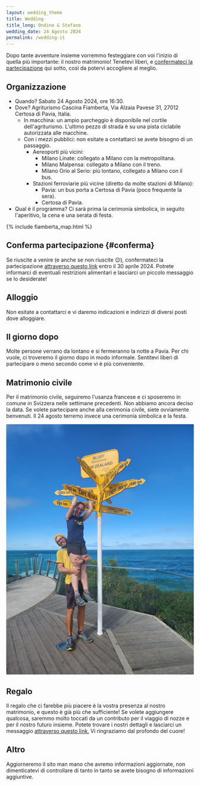 ```yaml
---
layout: wedding_theme
title: Wedding
title_long: Ondine & Stefano
wedding_date: 24 Agosto 2024
permalink: /wedding-it
---
```


Dopo tante avventure insieme vorremmo festeggiare con voi l'inizio di quella più importante: il nostro matrimonio!
Tenetevi liberi, e [confermateci la partecipazione](#conferma) qui sotto, così da potervi accogliere al meglio.

## Organizzazione

- Quando? Sabato 24 Agosto 2024, ore 16:30.
- Dove? Agriturismo Cascina Fiamberta, Via Alzaia Pavese 31, 27012 Certosa di Pavia, Italia.
  - In macchina: un ampio parcheggio è disponibile nel cortile dell'agriturismo. L'ultimo pezzo di strada è su una pista ciclabile autorizzata alle macchine.
  - Con i mezzi pubblici: non esitate a contattarci se avete bisogno di un passaggio.
    - Aereoporti più vicini:
      - Milano Linate: collegato a Milano con la metropolitana.
      - Milano Malpensa: collegato a Milano con il treno.
      - Milano Orio al Serio: più lontano, collegato a Milano con il bus.
    - Stazioni ferroviarie più vicine (diretto da molte stazioni di Milano):
      - Pavia: un bus porta a Certosa di Pavia (poco frequente la sera).
      - Certosa di Pavia.
- Qual è il programma? Ci sarà prima la cerimonia simbolica, in seguito l'aperitivo, la cena e una serata di festa.

{% include fiamberta_map.html %}

## Conferma partecipazione {#conferma}

Se riuscite a venire (e anche se non riuscite 😉), confermateci la partecipazione 
[attraverso questo link](https://docs.google.com/forms/d/e/1FAIpQLSe9zNCWWGaaH4DYbEGRtSXPWIFe17hMcJD6UFUNsbGItwdbsg/viewform?usp=sf_link) entro il 30 aprile 2024.
Potrete informarci di eventuali restrizioni alimentari e lasciarci un piccolo messaggio se lo desiderate!

## Alloggio

Non esitate a contattarci e vi daremo indicazioni e indirizzi di diversi posti dove alloggiare.

## Il giorno dopo

Molte persone verrano da lontano e si fermeranno la notte a Pavia.
Per chi vuole, ci troveremo il giorno dopo in modo informale.
Sentitevi liberi di partecipare o meno secondo come vi è più conveniente.

## Matrimonio civile

Per il matrimonio civile, seguiremo l'usanza francese e ci sposeremo in comune in Svizzera nelle settimane precedenti.
Non abbiamo ancora deciso la data. 
Se volete partecipare anche alla cerimonia civile, siete ovviamente benvenuti.
Il 24 agosto terremo invece una cerimonia simbolica e la festa.


![](/assets/wedding_main_photo.jpg)

## Regalo

Il regalo che ci farebbe più piacere è la vostra presenza al nostro matrimonio, e questo è già più che sufficiente!
Se volete aggiungere qualcosa, saremmo molto toccati da un contributo per il viaggio di nozze e per il nostro futuro insieme.
Potete trovare i nostri dettagli e lasciarci un messaggio [attraverso questo link.](https://docs.google.com/forms/d/e/1FAIpQLSdVuDnrX9amj0AdRnc4_zaBlZO92A2GxR2uK33NTl3BSh2YGQ/viewform?usp=pp_url) Vi ringraziamo dal profondo del cuore!

## Altro

Aggiorneremo il sito man mano che avremo informazioni aggiornate, 
non dimenticatevi di controllare di tanto in tanto se avete bisogno di informazioni aggiuntive.

